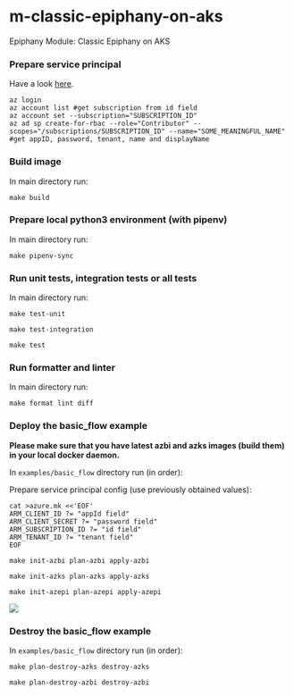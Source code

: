 # m-classic-epiphany-on-aks

Epiphany Module: Classic Epiphany on AKS

### Prepare service principal

Have a look [here](https://www.terraform.io/docs/providers/azurerm/guides/service_principal_client_secret.html).

```shell
az login
az account list #get subscription from id field
az account set --subscription="SUBSCRIPTION_ID"
az ad sp create-for-rbac --role="Contributor" --scopes="/subscriptions/SUBSCRIPTION_ID" --name="SOME_MEANINGFUL_NAME" #get appID, password, tenant, name and displayName
```

### Build image

In main directory run:

```shell
make build
```

### Prepare local python3 environment (with pipenv)

In main directory run:

```shell
make pipenv-sync
```

### Run unit tests, integration tests or all tests

In main directory run:

```shell
make test-unit
```

```shell
make test-integration
```

```shell
make test
```

### Run formatter and linter

In main directory run:

```shell
make format lint diff
```

### Deploy the basic\_flow example

__Please make sure that you have latest azbi and azks images (build them) in your local docker daemon.__

In `examples/basic_flow` directory run (in order):

Prepare service principal config (use previously obtained values):

```shell
cat >azure.mk <<'EOF'
ARM_CLIENT_ID ?= "appId field"
ARM_CLIENT_SECRET ?= "password field"
ARM_SUBSCRIPTION_ID ?= "id field"
ARM_TENANT_ID ?= "tenant field"
EOF
```

```shell
make init-azbi plan-azbi apply-azbi
```

```shell
make init-azks plan-azks apply-azks
```

```shell
make init-azepi plan-azepi apply-azepi
```

![](https://i.imgur.com/pgkhdkK.png)

### Destroy the basic\_flow example

In `examples/basic_flow` directory run (in order):

```shell
make plan-destroy-azks destroy-azks
```

```shell
make plan-destroy-azbi destroy-azbi
```
